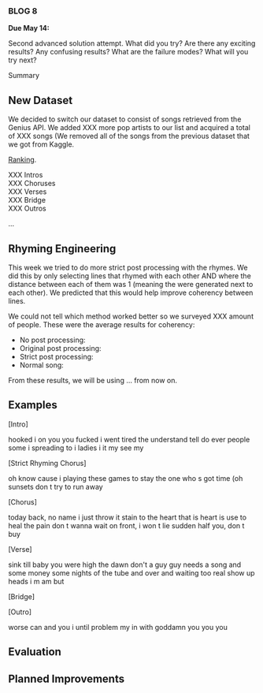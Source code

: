 ### BLOG 8 ###

**Due May 14:**  

Second advanced solution attempt. What did you try? Are there any exciting results? Any confusing results? What are the failure modes? What will you try next?

Summary

## New Dataset ##
We decided to switch our dataset to consist of songs retrieved from the Genius API.  We added XXX more pop artists to our list and acquired a total of XXX songs (We removed all of the songs from the previous dataset that we got from Kaggle.

[Ranking](https://www.ranker.com/list/best-pop-artists-2019/ranker-music).

XXX Intros  
XXX Choruses  
XXX Verses  
XXX Bridge  
XXX Outros  

...

## Rhyming Engineering ##
This week we tried to do more strict post processing with the rhymes.  We did this by only selecting lines that rhymed with each other AND where the distance between each of them was 1 (meaning the were generated next to each other).  We predicted that this would help improve coherency between lines.

We could not tell which method worked better so we surveyed XXX amount of people.  These were the average results for coherency:

* No post processing:
* Original post processing:
* Strict post processing:
* Normal song:

From these results, we will be using ... from now on.

## Examples ##

\[Intro\]

hooked i on you you
fucked i went tired the understand tell do
ever people some i spreading to i
ladies i it my see my

\[Strict Rhyming Chorus\] 

oh know
cause i playing these games to stay
the one who s got time (oh
sunsets don t try to run away

\[Chorus\]

today back, no name
i just throw it stain to the heart that is heart is use to heal the pain
don t wanna wait on front, i won t lie
sudden half you, don t buy

\[Verse\]

sink till baby you were high the dawn
don't a guy guy needs a song
and some money some nights of the tube and over and waiting too real show up
heads i m am but

\[Bridge\]

\[Outro\]

worse can
and you
i until problem my in with goddamn
you you you

## Evaluation ##

## Planned Improvements ##

